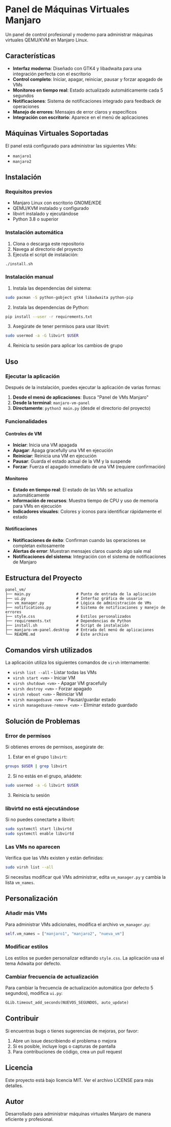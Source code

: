 # Panel de Máquinas Virtuales Manjaro

Un panel de control profesional y moderno para administrar máquinas virtuales QEMU/KVM en Manjaro Linux.

## Características

- **Interfaz moderna**: Diseñado con GTK4 y libadwaita para una integración perfecta con el escritorio
- **Control completo**: Iniciar, apagar, reiniciar, pausar y forzar apagado de VMs
- **Monitoreo en tiempo real**: Estado actualizado automáticamente cada 5 segundos
- **Notificaciones**: Sistema de notificaciones integrado para feedback de operaciones
- **Manejo de errores**: Mensajes de error claros y específicos
- **Integración con escritorio**: Aparece en el menú de aplicaciones

## Máquinas Virtuales Soportadas

El panel está configurado para administrar las siguientes VMs:
- `manjaro1`
- `manjaro2`

## Instalación

### Requisitos previos

- Manjaro Linux con escritorio GNOME/KDE
- QEMU/KVM instalado y configurado
- libvirt instalado y ejecutándose
- Python 3.8 o superior

### Instalación automática

1. Clona o descarga este repositorio
2. Navega al directorio del proyecto
3. Ejecuta el script de instalación:

```bash
./install.sh
```

### Instalación manual

1. Instala las dependencias del sistema:
```bash
sudo pacman -S python-gobject gtk4 libadwaita python-pip
```

2. Instala las dependencias de Python:
```bash
pip install --user -r requirements.txt
```

3. Asegúrate de tener permisos para usar libvirt:
```bash
sudo usermod -a -G libvirt $USER
```

4. Reinicia tu sesión para aplicar los cambios de grupo

## Uso

### Ejecutar la aplicación

Después de la instalación, puedes ejecutar la aplicación de varias formas:

1. **Desde el menú de aplicaciones**: Busca "Panel de VMs Manjaro"
2. **Desde la terminal**: `manjaro-vm-panel`
3. **Directamente**: `python3 main.py` (desde el directorio del proyecto)

### Funcionalidades

#### Controles de VM

- **Iniciar**: Inicia una VM apagada
- **Apagar**: Apaga gracefully una VM en ejecución
- **Reiniciar**: Reinicia una VM en ejecución
- **Pausar**: Guarda el estado actual de la VM y la suspende
- **Forzar**: Fuerza el apagado inmediato de una VM (requiere confirmación)

#### Monitoreo

- **Estado en tiempo real**: El estado de las VMs se actualiza automáticamente
- **Información de recursos**: Muestra tiempo de CPU y uso de memoria para VMs en ejecución
- **Indicadores visuales**: Colores y iconos para identificar rápidamente el estado

#### Notificaciones

- **Notificaciones de éxito**: Confirman cuando las operaciones se completan exitosamente
- **Alertas de error**: Muestran mensajes claros cuando algo sale mal
- **Notificaciones del sistema**: Integración con el sistema de notificaciones de Manjaro

## Estructura del Proyecto

```
panel_vm/
├── main.py                    # Punto de entrada de la aplicación
├── ui.py                      # Interfaz gráfica de usuario
├── vm_manager.py              # Lógica de administración de VMs
├── notifications.py           # Sistema de notificaciones y manejo de errores
├── style.css                  # Estilos personalizados
├── requirements.txt           # Dependencias de Python
├── install.sh                 # Script de instalación
├── manjaro-vm-panel.desktop   # Entrada del menú de aplicaciones
└── README.md                  # Este archivo
```

## Comandos virsh utilizados

La aplicación utiliza los siguientes comandos de `virsh` internamente:

- `virsh list --all` - Listar todas las VMs
- `virsh start <vm>` - Iniciar VM
- `virsh shutdown <vm>` - Apagar VM gracefully
- `virsh destroy <vm>` - Forzar apagado
- `virsh reboot <vm>` - Reiniciar VM
- `virsh managedsave <vm>` - Pausar/guardar estado
- `virsh managedsave-remove <vm>` - Eliminar estado guardado

## Solución de Problemas

### Error de permisos

Si obtienes errores de permisos, asegúrate de:

1. Estar en el grupo `libvirt`:
```bash
groups $USER | grep libvirt
```

2. Si no estás en el grupo, añádete:
```bash
sudo usermod -a -G libvirt $USER
```

3. Reinicia tu sesión

### libvirtd no está ejecutándose

Si no puedes conectarte a libvirt:

```bash
sudo systemctl start libvirtd
sudo systemctl enable libvirtd
```

### Las VMs no aparecen

Verifica que las VMs existen y están definidas:

```bash
sudo virsh list --all
```

Si necesitas modificar qué VMs administrar, edita `vm_manager.py` y cambia la lista `vm_names`.

## Personalización

### Añadir más VMs

Para administrar VMs adicionales, modifica el archivo `vm_manager.py`:

```python
self.vm_names = ["manjaro1", "manjaro2", "nueva_vm"]
```

### Modificar estilos

Los estilos se pueden personalizar editando `style.css`. La aplicación usa el tema Adwaita por defecto.

### Cambiar frecuencia de actualización

Para cambiar la frecuencia de actualización automática (por defecto 5 segundos), modifica `ui.py`:

```python
GLib.timeout_add_seconds(NUEVOS_SEGUNDOS, auto_update)
```

## Contribuir

Si encuentras bugs o tienes sugerencias de mejoras, por favor:

1. Abre un issue describiendo el problema o mejora
2. Si es posible, incluye logs o capturas de pantalla
3. Para contribuciones de código, crea un pull request

## Licencia

Este proyecto está bajo licencia MIT. Ver el archivo LICENSE para más detalles.

## Autor

Desarrollado para administrar máquinas virtuales Manjaro de manera eficiente y profesional.